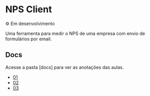 # NPS Client

&#9881; Em desenvolvimento

Uma ferramenta para medir o NPS de uma empresa com envio de formulários por email.

## Docs

Acesse a pasta [docs] para ver as anotações das aulas.

- [01](docs/01.md)
- [02](docs/02.md)
- [03](docs/03.md)
